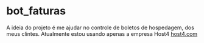 # bot_faturas

A ideia do projeto é me ajudar no controle de boletos de hospedagem, dos meus clintes. Atualmente estou usando apenas a empresa Host4 <a href = "https://www.host4.com.br/site/"> host4.com </a>
